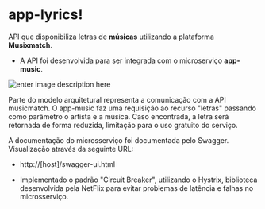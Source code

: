 # app-lyrics!

API que disponibiliza letras de **músicas** utilizando a plataforma **Musixmatch**. 
- A API foi desenvolvida para ser integrada com o microserviço **app-music**.

![enter image description here](https://lh3.googleusercontent.com/Z_hSZsw0irhKEZaxSvWm5GRvPvO9CbyjBf8Uk_vdVEXpCdwBXTABhRlaGC7K6BwjjELkmyh4A9yJ "app-lyrics-modelo")

Parte do modelo arquitetural representa a comunicação com a API musicmatch. O app-music faz uma requisição ao recurso "letras" passando como parâmetro o artista e a música. Caso encontrada, a letra será retornada de forma reduzida, limitação para o uso gratuito do serviço.

A documentação do microsserviço foi documentada pelo Swagger. Visualização através da seguinte URL:

- http://[host]/swagger-ui.html

- Implementado o padrão "Circuit Breaker", utilizando o Hystrix, biblioteca desenvolvida pela
NetFlix para evitar problemas de latência e falhas no microsserviço.

